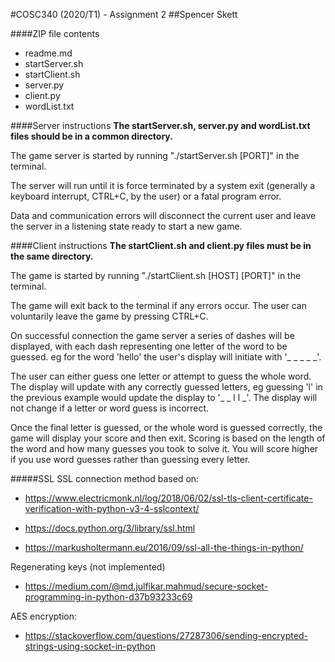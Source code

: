 #COSC340 (2020/T1) - Assignment 2
##Spencer Skett

####ZIP file contents
- readme.md
- startServer.sh
- startClient.sh
- server.py
- client.py
- wordList.txt

####Server instructions
**The startServer.sh, server.py and wordList.txt files should be in a common directory.**

The game server is started by running "./startServer.sh [PORT]" in the terminal.

The server will run until it is force terminated by a system exit (generally a keyboard interrupt, CTRL+C, by the user)
or a fatal program error.

Data and communication errors will disconnect the current user and leave the server in a listening state ready to start 
a new game.

####Client instructions
**The startClient.sh and client.py files must be in the same directory.**

The game is started by running "./startClient.sh [HOST] [PORT]" in the terminal.

The game will exit back to the terminal if any errors occur. The user can voluntarily leave the game by pressing CTRL+C.

On successful connection the game server a series of dashes will be displayed, with each dash representing one letter of
the word to be guessed. eg for the word 'hello' the user's display will initiate with '_ _ _ _ _'.

The user can either guess one letter or attempt to guess the whole word. The display will update with any correctly guessed
letters, eg guessing 'l' in the previous example would update the display to '_ _ l l _'. The display will not change if
a letter or word guess is incorrect.

Once the final letter is guessed, or the whole word is guessed correctly, the game will display your score and then exit.
Scoring is based on the length of the word and how many guesses you took to solve it. You will score higher if you use
word guesses rather than guessing every letter.

#####SSL 
SSL connection method based on:
 
* https://www.electricmonk.nl/log/2018/06/02/ssl-tls-client-certificate-verification-with-python-v3-4-sslcontext/

* https://docs.python.org/3/library/ssl.html

* https://markusholtermann.eu/2016/09/ssl-all-the-things-in-python/

Regenerating keys (not implemented)
* https://medium.com/@md.julfikar.mahmud/secure-socket-programming-in-python-d37b93233c69

AES encryption:

* https://stackoverflow.com/questions/27287306/sending-encrypted-strings-using-socket-in-python
